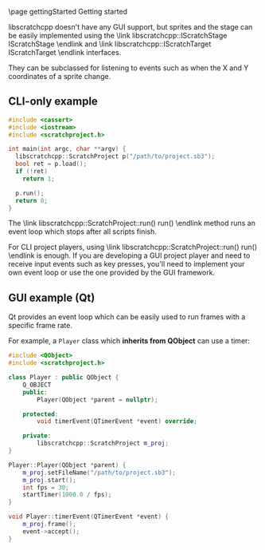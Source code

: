 \page gettingStarted Getting started

libscratchcpp doesn't have any GUI support, but sprites and the stage can be easily implemented using
the \link libscratchcpp::IScratchStage IScratchStage \endlink and
\link libscratchcpp::IScratchTarget IScratchTarget \endlink interfaces.

They can be subclassed for listening to events such as when the X and Y coordinates
of a sprite change.

## CLI-only example
```cpp
#include <cassert>
#include <iostream>
#include <scratchproject.h>

int main(int argc, char **argv) {
  libscratchcpp::ScratchProject p("/path/to/project.sb3");
  bool ret = p.load();
  if (!ret)
    return 1;

  p.run();
  return 0;
}
```
The \link libscratchcpp::ScratchProject::run() run() \endlink method runs an event loop which stops after all scripts finish.

For CLI project players, using \link libscratchcpp::ScratchProject::run() run() \endlink is enough. If you are developing
a GUI project player and need to receive input events such as key presses, you'll need to implement your own event loop
or use the one provided by the GUI framework.

## GUI example (Qt)
Qt provides an event loop which can be easily used to run frames with a specific frame rate.

For example, a `Player` class which **inherits from QObject** can use a timer:
```cpp
#include <QObject>
#include <scratchproject.h>

class Player : public QObject {
    Q_OBJECT
    public:
        Player(QObject *parent = nullptr);

    protected:
        void timerEvent(QTimerEvent *event) override;

    private:
        libscratchcpp::ScratchProject m_proj;
}

Player::Player(QObject *parent) {
    m_proj.setFileName("/path/to/project.sb3");
    m_proj.start();
    int fps = 30;
    startTimer(1000.0 / fps);
}

void Player::timerEvent(QTimerEvent *event) {
    m_proj.frame();
    event->accept();
}
```
